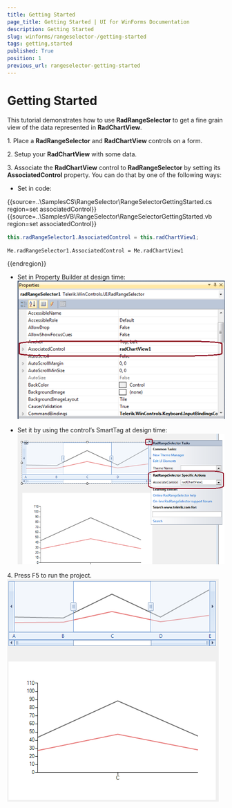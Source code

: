 ```yaml
---
title: Getting Started
page_title: Getting Started | UI for WinForms Documentation
description: Getting Started
slug: winforms/rangeselector-/getting-started
tags: getting,started
published: True
position: 1
previous_url: rangeselector-getting-started
---
```


# Getting Started

This tutorial demonstrates how to use __RadRangeSelector__ to get a fine grain view of the data represented in __RadChartView__.

1\. Place a __RadRangeSelector__ and __RadChartView__ controls on a form.

2\. Setup your __RadChartView__ with some data.

3\. Associate the __RadChartView__ control to __RadRangeSelector__ by setting its __AssociatedControl__ property. You can do that by one of the following ways:

* Set in code:

{{source=..\SamplesCS\RangeSelector\RangeSelectorGettingStarted.cs region=set associatedControl}} 
{{source=..\SamplesVB\RangeSelector\RangeSelectorGettingStarted.vb region=set associatedControl}} 

````C#
this.radRangeSelector1.AssociatedControl = this.radChartView1;

````
````VB.NET
Me.radRangeSelector1.AssociatedControl = Me.radChartView1

````

{{endregion}}

* Set in Property Builder at design time:<br>![rangeselector-getting-started 001](images/rangeselector-getting-started001.png)

* Set it by using the control’s SmartTag at design time:<br>![rangeselector-getting-started 002](images/rangeselector-getting-started002.png)

4\. Press F5 to run the project.<br>![rangeselector-getting-started 003](images/rangeselector-getting-started003.png)